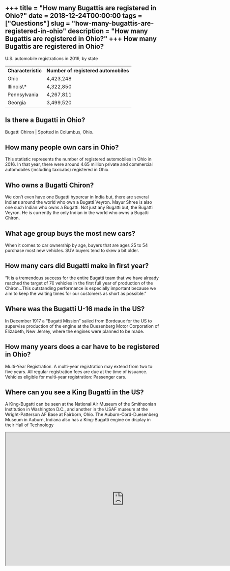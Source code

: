 +++
title = "How many Bugattis are registered in Ohio?"
date = 2018-12-24T00:00:00
tags = ["Questions"]
slug = "how-many-bugattis-are-registered-in-ohio"
description = "How many Bugattis are registered in Ohio?"
+++
How many Bugattis are registered in Ohio?
-----------------------------------------

U.S. automobile registrations in 2019, by state

<table><tr><th>Characteristic</th><th>Number of registered automobiles</th></tr><tr><td>Ohio</td><td>4,423,248</td></tr><tr><td>Illinois\*</td><td>4,322,850</td></tr><tr><td>Pennsylvania</td><td>4,267,811</td></tr><tr><td>Georgia</td><td>3,499,520</td></tr></table>

Is there a Bugatti in Ohio?
---------------------------

Bugatti Chiron | Spotted in Columbus, Ohio.

How many people own cars in Ohio?
---------------------------------

This statistic represents the number of registered automobiles in Ohio in 2016. In that year, there were around 4.65 million private and commercial automobiles (including taxicabs) registered in Ohio.

Who owns a Bugatti Chiron?
--------------------------

We don’t even have one Bugatti hypercar in India but, there are several Indians around the world who own a Bugatti Veyron. Mayur Shree is also one such Indian who owns a Bugatti. Not just any Bugatti but, the Bugatti Veyron. He is currently the only Indian in the world who owns a Bugatti Chiron.

What age group buys the most new cars?
--------------------------------------

When it comes to car ownership by age, buyers that are ages 25 to 54 purchase most new vehicles. SUV buyers tend to skew a bit older.

How many cars did Bugatti make in first year?
---------------------------------------------

“It is a tremendous success for the entire Bugatti team that we have already reached the target of 70 vehicles in the first full year of production of the Chiron…This outstanding performance is especially important because we aim to keep the waiting times for our customers as short as possible.”

Where was the Bugatti U-16 made in the US?
------------------------------------------

In December 1917 a “Bugatti Mission” sailed from Bordeaux for the US to supervise production of the engine at the Duesenberg Motor Corporation of Elizabeth, New Jersey, where the engines were planned to be made.

How many years does a car have to be registered in Ohio?
--------------------------------------------------------

Multi-Year Registration. A multi-year registration may extend from two to five years. All regular registration fees are due at the time of issuance. Vehicles eligible for multi-year registration: Passenger cars.

Where can you see a King Bugatti in the US?
-------------------------------------------

A King-Bugatti can be seen at the National Air Museum of the Smithsonian Institution in Washington D.C., and another in the USAF museum at the Wright-Patterson AF Base at Fairborn, Ohio. The Auburn-Cord-Duesenberg Museum in Auburn, Indiana also has a King-Bugatti engine on display in their Hall of Technology

<iframe allow="accelerometer; autoplay; clipboard-write; encrypted-media; gyroscope; picture-in-picture" allowfullscreen="" class="__youtube_prefs__  epyt-is-override  no-lazyload" data-no-lazy="1" data-origheight="433" data-origwidth="770" data-skipgform_ajax_framebjll="" height="433" id="_ytid_29787" loading="lazy" src="https://www.youtube.com/embed/lLnDbH_auIk?enablejsapi=1&autoplay=0&cc_load_policy=0&cc_lang_pref=&iv_load_policy=1&loop=0&modestbranding=0&rel=1&fs=1&playsinline=0&autohide=2&theme=dark&color=red&controls=1&" title="YouTube player" width="770"></iframe>